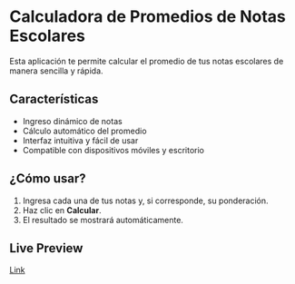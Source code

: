 # Calculadora de Promedios de Notas Escolares

Esta aplicación te permite calcular el promedio de tus notas escolares de manera sencilla y rápida.

## Características

- Ingreso dinámico de notas 
- Cálculo automático del promedio
- Interfaz intuitiva y fácil de usar
- Compatible con dispositivos móviles y escritorio

## ¿Cómo usar?

1. Ingresa cada una de tus notas y, si corresponde, su ponderación.
2. Haz clic en **Calcular**.
3. El resultado se mostrará automáticamente.

## Live Preview

[Link](https://bastcl.github.io/calc_prom)
